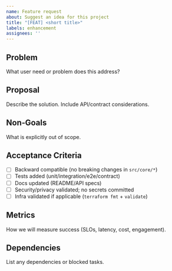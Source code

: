 ```yaml
---
name: Feature request
about: Suggest an idea for this project
title: "[FEAT] <short title>"
labels: enhancement
assignees: ''
---
```


## Problem

What user need or problem does this address?

## Proposal

Describe the solution. Include API/contract considerations.

## Non‑Goals

What is explicitly out of scope.

## Acceptance Criteria

- [ ] Backward compatible (no breaking changes in `src/core/*`)
- [ ] Tests added (unit/integration/e2e/contract)
- [ ] Docs updated (README/API specs)
- [ ] Security/privacy validated; no secrets committed
- [ ] Infra validated if applicable (`terraform fmt` + `validate`)

## Metrics

How we will measure success (SLOs, latency, cost, engagement).

## Dependencies

List any dependencies or blocked tasks.

